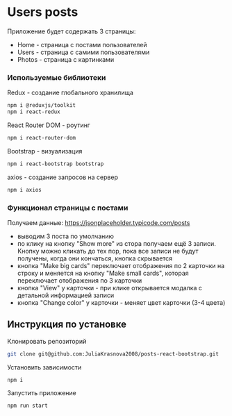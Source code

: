 # Users posts

Приложение будет содержать 3 страницы:

- Home - страница с постами пользователей
- Users - страница с самими пользователями
- Photos - страница с картинками

### Используемые библиотеки

Redux - создание глобального хранилища

```bash
npm i @reduxjs/toolkit
npm i react-redux

```

React Router DOM - роутинг

```bash
npm i react-router-dom

```

Bootstrap - визуализация

```bash
npm i react-bootstrap bootstrap

```

axios - создание запросов на сервер

```bash
npm i axios

```

### Функционал страницы с постами

Получаем данные: https://jsonplaceholder.typicode.com/posts

- выводим 3 поста по умолчанию
- по клику на кнопку "Show more" из стора получаем ещё 3 записи. Кнопку можно кликать до тех пор, пока все записи не будут получены, когда они кончаться, кнопка скрывается
- кнопка "Make big cards" переключает отображения по 2 карточки на строку и меняется на кнопку "Make small cards", которая переключает отображения по 3 карточки
- кнопка "View" у карточки - при клике открывается модалка с детальной информацией записи
- кнопка "Change color" у карточки - меняет цвет карточки (3-4 цвета)

## Инструкция по установке

Клонировать репозиторий

```bash
git clone git@github.com:JuliaKrasnova2008/posts-react-bootstrap.git
```

Установить зависимости

```bash
npm i
```

Запустить приложение

```bash
npm run start
```
